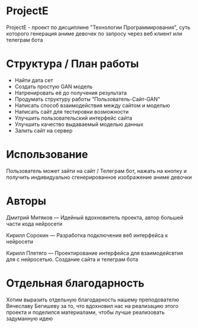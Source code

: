 # ProjectE

ProjectE - проект по дисциплине "Технологии Программирования", суть которого генерация аниме девочек по запросу через веб клиент или телеграм бота

# Структура / План работы

- Найти дата сет
- Создать простую GAN модель
- Натренировать её до получения результата
- Продумать структуру работы "Пользователь-Сайт-GAN"
- Написать способ взаимодействия между сайтом и моделью
- Написать сайт для тестировки возможности
- Улучшить пользовательский интерфейс сайта
- Улучшить качество выдаваемый моделью данных
- Залить сайт на сервер

# Использование

Пользователь может зайти на сайт / Телеграм бот, нажать на кнопку и получить индивидуально сгенерированное изображение аниме девочки

# Авторы

Дмитрий Митяков — Идейный вдохновитель проекта, автор большей части кода нейросети

Кирилл Сорокин — Разработка подключения веб интерфейса к нейросети

Кирилл Плетяго — Проектирование интерфейса для взаимодейсвтия для с нейросетью. Создание сайта и телеграм бота

# Отдельная благодарность

Хотим выразить отдельную благодарность нашему преподователю Вячеславу Бегишеву за то, что вдохновил нас на реализацию этого проекта и поделился материалами, чтобы лучше реализовать задуманную идею
